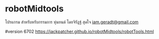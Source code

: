 # robotMidtools
โปรแกรม สำหรับหรับกรรมการ หุ่นยนต์ โดยจิรัฎฐ์ สุดใจ  iam.geradt@gmail.com


#version 6702
https://jackpatcher.github.io/robotMidtools/robotTools.html
